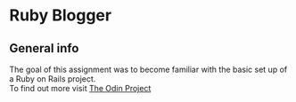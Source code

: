 # Ruby Blogger

## General info
The goal of this assignment was to become familiar with the basic set up of a Ruby on Rails project. <br>
To find out more visit [The Odin Project](https://www.theodinproject.com/paths/full-stack-ruby-on-rails/courses/ruby-on-rails/lessons/ruby-on-rails-ruby-on-rails) 
	
